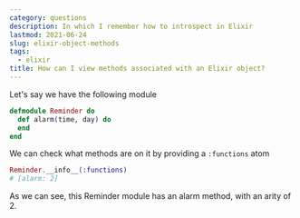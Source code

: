 ```yaml
---
category: questions
description: In which I remember how to introspect in Elixir
lastmod: 2021-06-24
slug: elixir-object-methods
tags:
  - elixir
title: How can I view methods associated with an Elixir object?
---
```

Let's say we have the following module

```elixir
defmodule Reminder do
  def alarm(time, day) do
  end
end
```

We can check what methods are on it by providing a `:functions` atom

```elixir
Reminder.__info__(:functions)
# [alarm: 2]
```

As we can see, this Reminder module has an alarm method, with an arity of 2.
